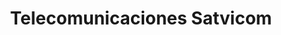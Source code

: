 ---
title: "Telecomunicaciones Satvicom"
url: /vitigudino/telecomunicaciones-satvicom/
shop: Elektrisch
---